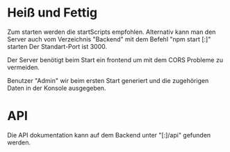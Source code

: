 # Heiß und Fettig

Zum starten werden die startScripts empfohlen. 
Alternativ kann man den Server auch vom Verzeichnis "Backend" mit dem Befehl "npm start <frontend>[:<port>]" starten
Der Standart-Port ist 3000.

Der Server benötigt beim Start ein frontend um mit dem CORS Probleme zu vermeiden.


Benutzer "Admin" wir beim ersten Start generiert und
 die zugehörigen Daten in der Konsole ausgegeben.

 # API

 Die API dokumentation kann auf dem Backend unter "<backend>[:<port>]/api" gefunden werden.
